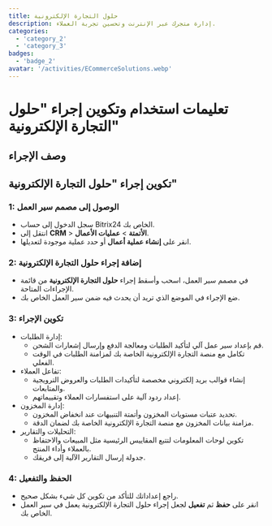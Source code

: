 ```yaml
---
title: حلول التجارة الإلكترونية
description: إدارة متجرك عبر الإنترنت وتحسين تجربة العملاء.
categories: 
  - 'category_2'
  - 'category_3'
badges: 
  - 'badge_2'
avatar: '/activities/ECommerceSolutions.webp'
---
```

# تعليمات استخدام وتكوين إجراء "حلول التجارة الإلكترونية"

## وصف الإجراء

## **تكوين إجراء "حلول التجارة الإلكترونية"**

### 1: الوصول إلى مصمم سير العمل
- سجل الدخول إلى حساب Bitrix24 الخاص بك.
- انتقل إلى **CRM** > **الأتمتة** > **عمليات الأعمال**.
- انقر على **إنشاء عملية أعمال** أو حدد عملية موجودة لتعديلها.

### 2: إضافة إجراء حلول التجارة الإلكترونية
- في مصمم سير العمل، اسحب وأسقط إجراء **حلول التجارة الإلكترونية** من قائمة الإجراءات المتاحة.
- ضع الإجراء في الموضع الذي تريد أن يحدث فيه ضمن سير العمل الخاص بك.

### 3: تكوين الإجراء
- إدارة الطلبات:
  - قم بإعداد سير عمل آلي لتأكيد الطلبات ومعالجة الدفع وإرسال إشعارات الشحن.
  - تكامل مع منصة التجارة الإلكترونية الخاصة بك لمزامنة الطلبات في الوقت الفعلي.
- تفاعل العملاء:
  - إنشاء قوالب بريد إلكتروني مخصصة لتأكيدات الطلبات والعروض الترويجية والمتابعات.
  - إعداد ردود آلية على استفسارات العملاء وتقييماتهم.
- إدارة المخزون:
  - تحديد عتبات مستويات المخزون وأتمتة التنبيهات عند انخفاض المخزون.
  - مزامنة بيانات المخزون مع منصة التجارة الإلكترونية الخاصة بك لضمان الدقة.
- التحليلات والتقارير:
  - تكوين لوحات المعلومات لتتبع المقاييس الرئيسية مثل المبيعات والاحتفاظ بالعملاء وأداء المنتج.
  - جدولة إرسال التقارير الآلية إلى فريقك.

### 4: الحفظ والتفعيل
- راجع إعداداتك للتأكد من تكوين كل شيء بشكل صحيح.
- انقر على **حفظ** ثم **تفعيل** لجعل إجراء حلول التجارة الإلكترونية يعمل في سير العمل الخاص بك.